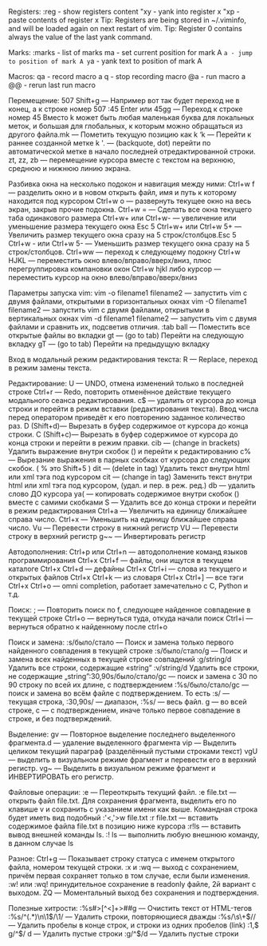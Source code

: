 
Registers:
:reg - show registers content
"xy - yank into register x
"xp - paste contents of register x
Tip: Registers are being stored in ~/.viminfo, and will be loaded again on next restart of vim.
Tip: Register 0 contains always the value of the last yank command.


Marks:
:marks - list of marks
ma - set current position for mark A
`a - jump to position of mark A
y`a - yank text to position of mark A


Macros:
qa - record macro a
q - stop recording macro
@a - run macro a
@@ - rerun last run macro


Перемещение:
507 Shift+g — Например вот так будет переход не в конец, а к строке номер 507
:45 Enter или 45gg — Переход к строке номер 45
Вместо k может быть любая маленькая буква для локальных меток, и большая для глобальных, к которым можно обращаться из другого файла.mk — Пометить текущую позицию как k 
‘k — Перейти к раннее созданной метке k
'. — (backquote, dot) перейти по автоматической метке в начало последней отредактированной строки.
zt, zz, zb — перемещение курсора вместе с текстом на верхнюю, среднюю и нижнюю линию экрана. 


Разбивка окна на несколько подокон и навигация между ними:
Ctrl+w f — разделить окно и в новом открыть файл, имя и путь к которому находится под курсором
Сtrl+w o — развернуть текущее окно на весь экран, закрыв прочие подокна.
Сtrl+w = — Сделать все окна текущего таба одинакового размера
Ctrl+w+ или Ctrl+w- — увеличение или уменьшение размера текущего окна
Esc 5 Ctrl+w+ или Сtrl+w 5+ — Увеличить размер текущего окна сразу на 5 строк/столбцов.Esc 5 Ctrl+w - или Сtrl+w 5- — Уменьшить размер текущего окна сразу на 5 строк/столбцов.
Ctrl+ww — переход к следующему подокну
Ctrl+w HJKL — переместить окно влево/вправо/вверх/вниз, плюс перегруппировка компановки окон Ctrl+w hjkl либо курсор — переместить курсор на окно влево/вправо/вверх/вниз


Параметры запуска  vim:
vim -o filename1 filename2 — запустить vim с двумя файлами, открытыми в горизонтальных окнах
vim -O filename1 filename2 — запустить vim с двумя файлами, открытыми в вертикальных окнах
vim -d filename1 filename2 — запустить vim с двумя файлами и сравнить их, подсветив отличия.
:tab ball — Поместить все открытые файлы во вкладки
gt — (go to tab) Перейти на следующую вкладку
gT — (go to tab) Перейти на предыдущую вкладку


Вход в модальный режим редактирования текста:
R — Replace, переход в режим замены текста.


Редактирование:
U — UNDO, отмена изменений только в последней строке
Ctrl+r — Redo, повторить отменённое действие текущего модального сеанса редактирования.
c$ — удалить от курсора до конца строки и перейти в режим вставки (редактирования текста).
Ввод числа перед оператором приведёт к его повторению заданное количество раз.
D (Shift+d)— Вырезать в буфер содержимое от курсора до конца строки.
C (Shift+c)— Вырезать в буфер содержимое от курсора до конца строки и перейти в режим правки.
cib — (change in brackets) Удалить выражение внутри скобок () и перейти к редактированию
c% — Вырезание выражения в парных скобках от курсора до следующих скобок. ( % это Shift+5 )
dit — (delete in tag) Удалить текст внутри html или xml тэга под курсором
cit — (change in tag) Заменить текст внутри html или xml тэга под курсором, (удал. и пер. в реж. ред.)
db — удалить слово ДО курсора
ya( — копировать содержимое внутри скобок () вместе с самими скобками
S — Удалить все до конца строки и перейти в режим редактирования
Ctrl+a — Увеличить на единицу ближайшее справа число.
Ctrl+x — Уменьшить на единицу ближайшее справа число.
Vu — Перевести строку в нижний регистр
VU — Перевести строку в верхний регистр
g~~ — Инвертировать регистр


Автодополнения:
Ctrl+p или Ctrl+n — автодополнение команд языков программирования
Ctrl+x Ctrl+f — файлы, они ищутся в текущем каталоге
Ctrl+x Ctrl+d — дефайны
Ctrl+x Ctrl+i — слова из текущего и открытых файлов
Ctrl+x Ctrl+k — из словаря
Ctrl+x Ctrl+] — все тэги
Ctrl+x Ctrl+o — omni completion, работает замечательно с C, Python и т.д.      


Поиск:
; — Повторить поиск по f, следующее найденное совпадение в текущей строке
Ctrl+o — вернуться туда, откуда начали поиск
Ctrl+i — вернуться обратно к найденному после ctrl+o


Поиск и замена:
:s/было/стало — Поиск и замена только первого найденного совпадения в текущей строке
:s/было/стало/g — Поиск и замена всех найденных в текущей строке совпадений
:g/string/d Удалить все строки, содержащие «string”
:v/string/d Удалить все строки, не содержащие „string”:30,90s/было/стало/gc — поиск и замена с 30 по 90 строку по всей их длине, с подтверждением
:%s/было/стало/gc — поиск и замена во всём файле с подтверждением.
То есть :s/ — текущая строка, :30,90s/ — диапазон, :%s/ — весь файл. 
g — во всей строке, c — с подтверждением, иначе только первое совпадение в строке, и без подтверждений.


Выделение:
gv — Повторное выделение последнего выделенного фрагмента.d — удаление выделенного фрагмента
vip — Выделить целиком текущий параграф (разделённый пустыми строками текст)
vgU — выделить в визуальном режиме фрагмент и перевести его в верхний регистр.
vg~ — Выделить в визуальном режиме фрагмент и ИНВЕРТИРОВАТЬ его регистр.


Файловые операции:
:e — Переоткрыть текущий файл.
:e file.txt — открыть файл file.txt.
Для сохранения фрагмента, выделить его по клавише v и сохранить с указанием имени как выше. Командная строка будет иметь вид подобный :'<,'>w file.txt
:r file.txt — вставить содержимое файла file.txt в позицию ниже курсора 
:r!ls — вставить вывод внешней команды ls.
:! ls — выполнить любую внешнюю команду, в данном случае ls


Разное:
Ctrl+g — Показывает строку статуса с именем открытого файла, номером текущей строки.
:x и :wq — выход с сохранением, причём первая сохраняет только в том случае, если были изменения. :w! или :wq! принудительное сохранение в readonly файле, 2й вариант с выходом.
ZQ ­— Моментальный выход без сохранения и подтверждения.


Полезные хитрости:
:%s#>[^<]\+>##g — Очистить текст от HTML-тегов 
:%s/^\(.*\)\n\1$/\1/ — Удалить строки, повторяющиеся дважды
:%s/\s\+$//  — Удалить пробелы в конце строк, и строки из одних пробелов (link)
:1,$ g/^$/ d  — Удалить пустые строки
:g/^$/d   — Удалить пустые строки
